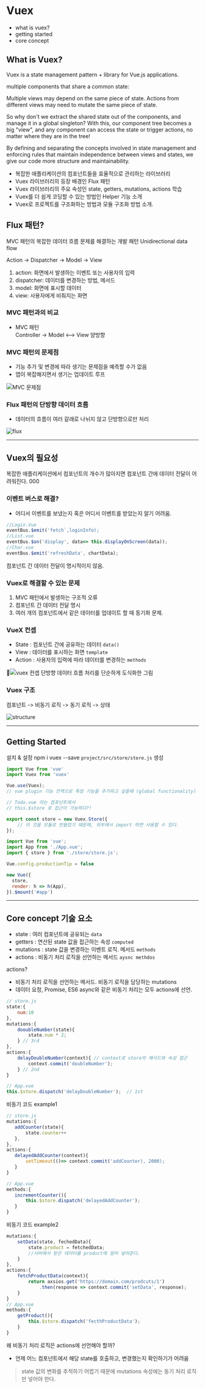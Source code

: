 # Vuex

* what is vuex?
* getting started
* core concept

## What is Vuex?

Vuex is a state management pattern + library for Vue.js applications. 

multiple components that share a common state:

Multiple views may depend on the same piece of state.
Actions from different views may need to mutate the same piece of state.

So why don't we extract the shared state out of the components, and manage it in a global singleton? With this, our component tree becomes a big "view", and any component can access the state or trigger actions, no matter where they are in the tree!

By defining and separating the concepts involved in state management and enforcing rules that maintain independence between views and states, we give our code more structure and maintainability.

* 복잡한 애플리케이션의 컴포넌트들을 효율적으로 관리하는 라이브러리  
* Vuex 라이브러리의 등장 배경인 Flux 패턴  
* Vuex 라이브러리의 주요 속성인 state, getters, mutations, actions 학습  
* Vuex를 더 쉽게 코딩할 수 있는 방법인 Helper 기능 소개  
* Vuex로 프로젝트를 구조화하는 방법과 모듈 구조화 방법 소개.

## Flux 패턴?  

MVC 패턴의 복잡한 데이터 흐름 문제를 해결하는 개발 패턴    Unidirectional data flow  

Action -> Dispatcher -> Model -> View 

1. action: 화면에서 발생하는 이벤트 또는 사용자의 입력
2. dispatcher: 데이터를 변경하는 방법, 메서드
3. model: 화면에 표시할 데이터
4. view: 사용자에게 비춰지는 화면

### MVC 패턴과의 비교  

* MVC 패턴  
Controller -> Model  <--> View 양방향 

### MVC 패턴의 문제점  

* 기능 추가 및 변경에 따라 생기는 문제점을 예측할 수가 없음 
* 앱이 복잡해지면서 생기는 업데이트 루프  

![MVC 문제점](../../img/MVC.png)

### Flux 패턴의 단방향 데이터 흐름 

* 데이터의 흐름이 여러 갈래로 나뉘지 않고 단방향으로만 처리  

![flux](../../img/Flux.png)

___

## Vuex의 필요성

복잡한 애플리케이션에서 컴포넌트의 개수가 많아지면 컴포넌트 간에 데이터 전달이 어려워진다. 000

### 이벤트 버스로 해결?

* 어디서 이벤트를 보냈는지 혹은 어디서 이벤트를 받았는지 알기 어려움.

```javascript
//Login.Vue
eventBus.$emit('fetch`,loginInfo);
//List.vue
eventBus.$on('display', data=> this.displayOnScreen(data));
//Char.vue
eventBus.$emit('refreshData', chartData);
```

컴포넌트 간 데이터 전달이 명시적이지 않음. 

### Vuex로 해결할 수 있는 문제 

1. MVC 패턴에서 발생하는 구조적 오류 
2. 컴포넌트 간 데이터 전달 명시  
3. 여러 개의 컴포넌트에서 같은 데이터를 업데이트 할 때 동기화 문제. 

### VueX 컨셉 

* State : 컴포넌트 간에 공유하는 데이터 `data()`
* View : 데이터를 표시하는 화면 `template`
* Action : 사용자의 입력에 따라 데이터를 변경하는 `methods`  

![vuex 컨셉](../../img/concept.png)
단방향 데이터 흐름 처리를 단순하게 도식화한 그림

### Vuex 구조 

컴포넌트 -> 비동기 로직 -> 동기 로직 -> 상태  

![structure](../../img/structure.png)

___

## Getting Started

설치 & 설정
npm i vuex --save 
`project/src/store/store.js` 생성

```javascript
import Vue from 'vue'
import Vuex from 'vuex'

Vue.use(Vuex); 
// vue plugin 기능 전역으로 특정 기능을 추가하고 싶을때 (global functionality)

// Todo.vue 라는 컴포넌트에서 
// this.$store 로 접근이 가능하다?!

export const store = new Vuex.Store({
    // 이 것을 모듈로 만들었기 때문에, 외부에서 import 하면 사용할 수 있다.
});
```

```javascript
import Vue from 'vue';
import App from './App.vue';
import { store } from './store/store.js';

Vue.config.productionTip = false

new Vue({
  store,
  render: h => h(App),
}).$mount('#app')
```

___

## Core concept 기술 요소

* state : 여러 컴포넌트에 공유되는 `data`
* getters : 연산된 state 값을 접근하는 속성 `computed`
* mutations : state 값을 변경하는 이벤트 로직. 메서드 `methods`
* actions : 비동기 처리 로직을 선언하는 메서드 `aysnc methdos`


actions?  

* 비동기 처리 로직을 선언하는 메서드. 비동기 로직을 담당하는 mutations
* 데이터 요청, Promise, ES6 async와 같은 비동기 처리는 모두 actions에 
선언.  

```javascript
// store.js
state:{
    num:10
},
mutations:{
    dooubleNumber(state){
        state.num * 2;
    } // 3rd
},
actions:{
    delayDoubleNumber(context){ // context로 store의 메서드와 속성 접근 
        context.commit('doubleNumber');
    } // 2nd
}

// App.vue
this.$store.dispatch('delayDoubleNumber');  // 1st
```
 
 비동기 코드 example1

 ```javascript
// store.js
mutations:{
    addCounter(state){
        state.counter++
    },
},
actions:{
    delayedAddCounter(context){
        setTimeout(()=> context.commit('addCounter), 2000);
    }
}

// App.vue
methods:{
    incrementCounter(){
        this.$store.dispatch('delayedAddCounter');
    }
}
 ```

비동기 코드 example2

```javascript
mutations:{
    setData(state, fechedData){
        state.product = fetchedData; 
        //서버에서 받은 데이터를 product에 밀어 넣어준다.
    }
},
actions:{
    fetchProductData(context){
        return axsios.get('https://domain.com/prodcuts/1')
            .then(response => context.commit('setData', response);
    }
}
// App.vue
methods:{
    getProduct(){
        this.$store.dispatch('fecthProductData');
    }
}
```

왜 비동기 처리 로직은 actions에 선언해야 할까? 

* 언제 어느 컴포넌트에서 해당 state를 호출하고, 변경했는지 확인하기가 어려움
> state 값의 변화를 추적하기 어렵기 때문에 mutations 속성에는 동기 처리 로직만 넣어야 한다. 

